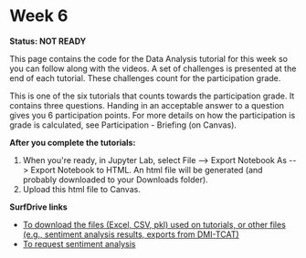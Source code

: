 # Week 6

**Status: NOT READY** 

 This page contains the code for the Data Analysis tutorial for this week so you can follow along with the videos. A set of challenges is presented at the end of each tutorial. These challenges count for the participation grade. 
 
 This is one of the six tutorials that counts towards the participation grade. It contains three questions. Handing in an acceptable answer to a question gives you 6 participation points. For more details on how the participation is grade is calculated, see Participation - Briefing (on Canvas).

**After you complete the tutorials:**
1. When you're ready, in Jupyter Lab, select File --> Export Notebook As --> Export Notebook to HTML. An html file will be generated (and probably downloaded to your Downloads folder). 
2. Upload this html file to Canvas.

**SurfDrive links**
* [To download the files (Excel, CSV, pkl) used on tutorials, or other files (e.g., sentiment analysis results, exports from DMI-TCAT)](https://surfdrive.surf.nl/files/index.php/s/xCcWVPpaAnz3MJ2)
* [To request sentiment analysis](https://surfdrive.surf.nl/files/index.php/s/SJQrSfASpewMUgp)
